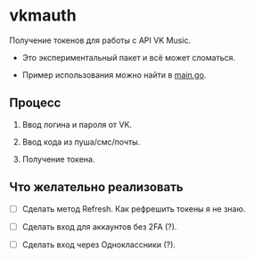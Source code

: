 # vkmauth

Получение токенов для работы с API VK Music.

- Это экспериментальный пакет и всё может сломаться.

- Пример использования можно найти в [main.go](./main/main.go).

## Процесс

1. Ввод логина и пароля от VK.

2. Ввод кода из пуша/смс/почты.

3. Получение токена.

## Что желательно реализовать

- [ ] Сделать метод Refresh. Как рефрешить токены я не знаю.

- [ ] Сделать вход для аккаунтов без 2FA (?).

- [ ] Сделать вход через Одноклассники (?).
